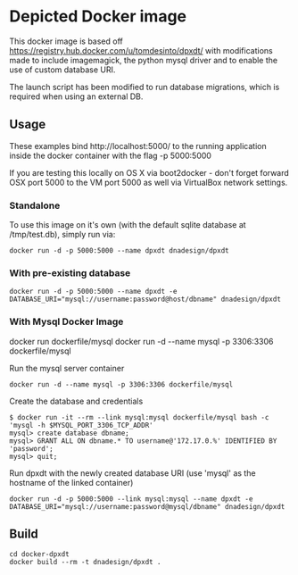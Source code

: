 # Depicted Docker image

This docker image is based off https://registry.hub.docker.com/u/tomdesinto/dpxdt/ with modifications made
to include imagemagick, the python mysql driver and to enable the use of custom database URI.

The launch script has been modified to run database migrations, which is required when using an external DB.

## Usage

These examples bind http://localhost:5000/ to the running application inside the docker container with the flag -p 5000:5000

If you are testing this locally on OS X via boot2docker - don't forget forward OSX port 5000 to the VM port 5000 as well via VirtualBox network settings.

### Standalone

To use this image on it's own (with the default sqlite database at /tmp/test.db), simply run via:

    docker run -d -p 5000:5000 --name dpxdt dnadesign/dpxdt

### With pre-existing database

    docker run -d -p 5000:5000 --name dpxdt -e DATABASE_URI="mysql://username:password@host/dbname" dnadesign/dpxdt

### With Mysql Docker Image

docker run dockerfile/mysql
docker run -d --name mysql -p 3306:3306 dockerfile/mysql

Run the mysql server container

    docker run -d --name mysql -p 3306:3306 dockerfile/mysql

Create the database and credentials

    $ docker run -it --rm --link mysql:mysql dockerfile/mysql bash -c 'mysql -h $MYSQL_PORT_3306_TCP_ADDR'
    mysql> create database dbname;
    mysql> GRANT ALL ON dbname.* TO username@'172.17.0.%' IDENTIFIED BY 'password';
    mysql> quit;

Run dpxdt with the newly created database URI (use 'mysql' as the hostname of the linked container)

    docker run -d -p 5000:5000 --link mysql:mysql --name dpxdt -e DATABASE_URI="mysql://username:password@mysql/dbname" dnadesign/dpxdt

## Build

    cd docker-dpxdt
    docker build --rm -t dnadesign/dpxdt .

